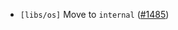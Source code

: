 - `[libs/os]` Move to `internal`
  ([\#1485](https://github.com/depinnetwork/por-consensus/pull/1485))